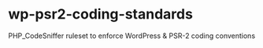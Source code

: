 # wp-psr2-coding-standards
PHP_CodeSniffer ruleset to enforce WordPress &amp; PSR-2 coding conventions
